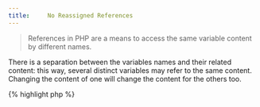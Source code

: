 ```yaml
---
title:     No Reassigned References
---
```


> References in PHP are a means to access the same variable content by different names.

There is a separation between the variables names and their related content: this way, several distinct variables may refer to the same content. Changing the content of one will change the content for the others too.

{% highlight php %}
<?php
$a = 'a';
$b = &$a;
$b .= 'b';

print $a; // displays ab

{% endhighlight %}


On the other hand, this example, adapted from the PHP manual, will not work as expected. 

{% highlight php %}
<?php
function foo(&$b)
{
    $b =& 'b';
}

$a = 'a';
foo($a); 

print $a; // display a, not b

{% endhighlight %}


Here, a reference is indeed created at function call-time. `$b` is a reference to the same content than the original variable `$a`. However, assigning a new reference to `$b` will only change the reference in `$b`: it will not change the content of `$b`. This way, the new reference is lost, and `$a` stays unchanged.

The following would work as expected: 

{% highlight php %}
<?php
function foo(&$b)
{
    $b = 'b';
}

$a = 'a';
foo($a); 

print $a; // display b

{% endhighlight %}


It is recommended to avoid reassigning references in a function's argument, and only changing their content. 


### Rule Details

The following patterns are considered warnings:

{% highlight php %}
<?php
function foo(&$b)
{
   $c = 'c';
   $b = &$c;
}

{% endhighlight %}{: .warning }


The following patterns are not considered warnings:

{% highlight php %}
<?php
function foo(&$b)
{
   $c = 'c';
   $b = $c;
}

function bar(&$b)
{
   $c = $b.'c'; // although the reference on $b is useless
   return &$c;
}

{% endhighlight %}{: .ok }


### Further Reading


#### Related rules

* [No Dangling References]
* [No Incompatible References]
* [No References On Objects]
* [No Useless Reference Arguments]
* [Use Reference To Alter In Foreach]


[No Dangling References]: {{ "/potential-errors/no-dangling-reference/" | prepend: site.clearphp.url }}
[No Incompatible References]: {{ "/php-manual/no-incompatible-reference/" | prepend: site.clearphp.url }}
[No References On Objects]: {{ "/good-practices/no-references-on-objects/" | prepend: site.clearphp.url }}
[No Useless Reference Arguments]: {{ "/good-practices/no-useless-argument-reference/" | prepend: site.clearphp.url }}
[Use Reference To Alter In Foreach]: {{ "/performance/use-reference-to-alter-in-foreach/" | prepend: site.clearphp.url }}
